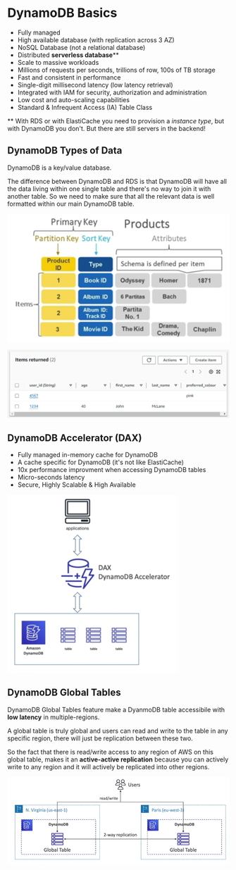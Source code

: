 # DynamoDB Basics

- Fully managed
- High available database (with replication across 3 AZ)
- NoSQL Database (not a relational database)
- Distributed **serverless database****
- Scale to massive workloads
- Millions of requests per seconds, trillions of row, 100s of TB storage
- Fast and consistent in performance
- Single-digit millisecond latency (low latency retrieval)
- Integrated with IAM for security, authorization and administration
- Low cost and auto-scaling capabilities
- Standard & Infrequent Access (IA) Table Class
        
** With RDS or with ElastiCache you need to provision a *instance type*, but with DynamoDB you don't. But there are still servers in the backend!

## DynamoDB Types of Data

DynamoDB is a key/value database.

The difference between DynamoDB and RDS is that DynamoDB will have all the data living within one single table and there's no way to join it with another table. So we need to make sure that all the relevant data is well formatted within our main DynamoDB table.

![DynamoDB Table](../../images/database/dynamodb_table.png)

![DynamoDB Table Example](../../images/database/dynamodb_table_example.png)

## DynamoDB Accelerator (DAX)

- Fully managed in-memory cache for DynamoDB
- A cache specific for DynamoDB (it's not like ElastiCache)
- 10x performance improvment when accessing DynamoDB tables
- Micro-seconds latency
- Secure, Highly Scalable & High Available

![DynamoDB Acceleratore](../../images/database/dynamodb_accelerator.png)

## DynamoDB Global Tables

DynamoDB Global Tables feature make a DyanmoDB table accessibile with **low latency** in multiple-regions.

A global table is truly global and users can read and write to the table in any specific region, there will just be replication between these two.

So the fact that there is read/write access to any region of AWS on this global table, makes it an **active-active replication** because you can actively write to any region and it will actively be replicated into other regions.

![DynamoDB Global Table](../../images/database/dynamodb_global_table.png)